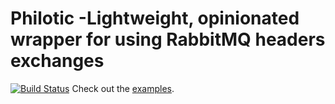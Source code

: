# Philotic -Lightweight, opinionated wrapper for using RabbitMQ headers exchanges
[![Build Status](https://travis-ci.org/nkeyes/philotic.png?branch=master)](https://travis-ci.org/nkeyes/philotic)
Check out the [examples](https://github.com/nkeyes/philotic/tree/master/examples).
